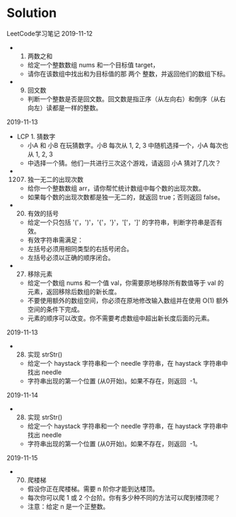 # Solution
LeetCode学习笔记
2019-11-12
   * 1. 两数之和 
     * 给定一个整数数组 nums 和一个目标值 target，
     * 请你在该数组中找出和为目标值的那 两个 整数，并返回他们的数组下标。
   * 9. 回文数
     * 判断一个整数是否是回文数。回文数是指正序（从左向右）和倒序（从右向左）读都是一样的整数。
 
2019-11-13
   * LCP 1. 猜数字
     * 小A 和 小B 在玩猜数字。小B 每次从 1, 2, 3 中随机选择一个，小A 每次也从 1, 2, 3
     * 中选择一个猜。他们一共进行三次这个游戏，请返回 小A 猜对了几次？
   * 1207. 独一无二的出现次数
     * 给你一个整数数组 arr，请你帮忙统计数组中每个数的出现次数。
     * 如果每个数的出现次数都是独一无二的，就返回 true；否则返回 false。
   * 20. 有效的括号
     * 给定一个只包括 '('，')'，'{'，'}'，'['，']' 的字符串，判断字符串是否有效。
     * 有效字符串需满足：
     * 左括号必须用相同类型的右括号闭合。
     * 左括号必须以正确的顺序闭合。 
   * 27. 移除元素
     * 给定一个数组 nums 和一个值 val，你需要原地移除所有数值等于 val 的元素，返回移除后数组的新长度。
     * 不要使用额外的数组空间，你必须在原地修改输入数组并在使用 O(1) 额外空间的条件下完成。
     * 元素的顺序可以改变。你不需要考虑数组中超出新长度后面的元素。 
 
2019-11-13
   * 28. 实现 strStr()
     * 给定一个 haystack 字符串和一个 needle 字符串，在 haystack 字符串中找出 needle
     * 字符串出现的第一个位置 (从0开始)。如果不存在，则返回  -1。  
     
2019-11-14
   * 28. 实现 strStr()
     * 给定一个 haystack 字符串和一个 needle 字符串，在 haystack 字符串中找出 needle
     * 字符串出现的第一个位置 (从0开始)。如果不存在，则返回  -1。
     
2019-11-15
   * 70. 爬楼梯
     * 假设你正在爬楼梯。需要 n 阶你才能到达楼顶。
     * 每次你可以爬 1 或 2 个台阶。你有多少种不同的方法可以爬到楼顶呢？
     * 注意：给定 n 是一个正整数。